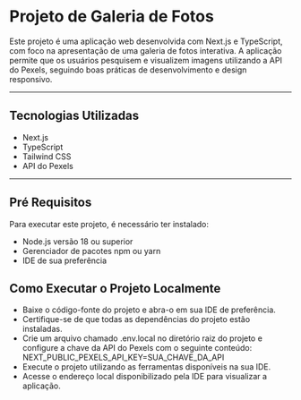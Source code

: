 # **Projeto de Galeria de Fotos**

Este projeto é uma aplicação web desenvolvida com Next.js e TypeScript, com foco na apresentação de uma galeria de fotos interativa. A aplicação permite que os usuários pesquisem e visualizem imagens utilizando a API do Pexels, seguindo boas práticas de desenvolvimento e design responsivo.

---

## **Tecnologias Utilizadas**

- Next.js
- TypeScript
- Tailwind CSS
- API do Pexels
  
---

## **Pré Requisitos**
Para executar este projeto, é necessário ter instalado:

- Node.js versão 18 ou superior
- Gerenciador de pacotes npm ou yarn
- IDE de sua preferência

## **Como Executar o Projeto Localmente**
- Baixe o código-fonte do projeto e abra-o em sua IDE de preferência.
- Certifique-se de que todas as dependências do projeto estão instaladas.
- Crie um arquivo chamado .env.local no diretório raiz do projeto e configure a chave da API do Pexels com o seguinte conteúdo:
  NEXT_PUBLIC_PEXELS_API_KEY=SUA_CHAVE_DA_API
- Execute o projeto utilizando as ferramentas disponíveis na sua IDE.
- Acesse o endereço local disponibilizado pela IDE para visualizar a aplicação.

